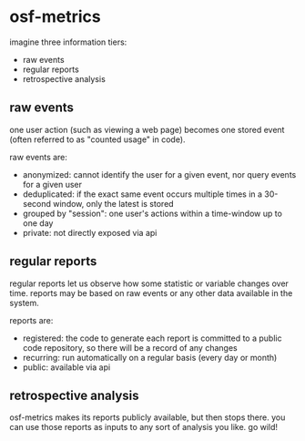 # osf-metrics

imagine three information tiers:
- raw events
- regular reports
- retrospective analysis

## raw events
one user action (such as viewing a web page) becomes one stored event
(often referred to as "counted usage" in code).

raw events are:
- anonymized: cannot identify the user for a given event, nor query events for a given user
- deduplicated: if the exact same event occurs multiple times in a 30-second window, only the latest is stored
- grouped by "session": one user's actions within a time-window up to one day
- private: not directly exposed via api

## regular reports
regular reports let us observe how some statistic or variable changes over time.
reports may be based on raw events or any other data available in the system.

reports are:
- registered: the code to generate each report is committed to a public code
  repository, so there will be a record of any changes
- recurring: run automatically on a regular basis (every day or month)
- public: available via api

## retrospective analysis
osf-metrics makes its reports publicly available, but then stops there.
you can use those reports as inputs to any sort of analysis you like. go wild!

